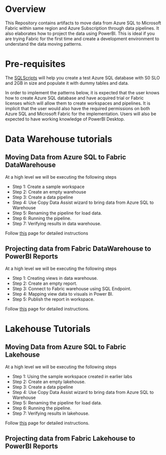 # Overview

This Repository contains artifacts to move data from Azure SQL to Microsoft Fabric within same region and Azure Subscription through data pipelines. It also elaborates how to project the data using PowerBI.
This is ideal if you are trying Fabric for the first time and create a development environment to understand the data moving patterns.

# Pre-requisites

The [SQLScripts](/Assests/SQLScripts/) will help you create a test Azure SQL database with S0 SLO and 2GB in size and populate it with dummy tables and data.

In order to implement the patterns below, it is expected that the user knows how to create Azure SQL database and have acquired trial or Fabric licenses which will allow them to create workspaces and pipelines. It is implicit that the user would also have the required permissions on both Azure SQL and Microsoft Fabric for the implementation. Users will also be expected to have working knowledge of PowerBI Desktop.

# Data Warehouse tutorials

## Moving Data from Azure SQL to Fabric DataWarehouse

At a high level we will be executing the following steps

- Step 1: Create a sample workspace
- Step 2: Create an empty warehouse
- Step 3: Create a data pipeline
- Step 4: Use Copy Data Assist wizard to bring data from Azure SQL to Warehouse
- Step 5: Renaming the pipeline for load data.
- Step 6: Running the pipeline.
- Step 7: Verifying results in data warehouse.
  
Follow [this](/MovingdatafromAzureSQLtoWarehouse.md) page for detailed instructions

## Projecting data from Fabric DataWarehouse to PowerBI Reports

At a high level we will be executing the following steps

- Step 1: Creating views in data warehouse.
- Step 2: Create an empty report.
- Step 3: Connect to Fabric warehouse using SQL Endpoint.
- Step 4: Mapping view data to visuals in Power BI.
- Step 5: Publish the report in workspace.

Follow [this](/CreatingWarehouseReport.md) page for detailed instructions.

# Lakehouse Tutorials

## Moving Data from Azure SQL to Fabric Lakehouse

At a high level we will be executing the following steps

- Step 1: Using the sample workspace created in earlier labs
- Step 2: Create an empty lakehouse.
- Step 3: Create a data pipeline
- Step 4: Use Copy Data Assist wizard to bring data from Azure SQL to Warehouse
- Step 5: Renaming the pipeline for load data.
- Step 6: Running the pipeline.
- Step 7: Verifying results in lakehouse.
  
Follow [this](/MovingdatafromAzureSQLtoLakehouse.md) page for detailed instructions.

## Projecting data from Fabric Lakehouse to PowerBI Reports

